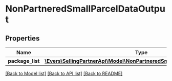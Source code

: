 # NonPartneredSmallParcelDataOutput

## Properties
Name | Type | Description | Notes
------------ | ------------- | ------------- | -------------
**package_list** | [**\Evers\SellingPartnerApi\Model\NonPartneredSmallParcelPackageOutputList**](NonPartneredSmallParcelPackageOutputList.md) |  | 

[[Back to Model list]](../README.md#documentation-for-models) [[Back to API list]](../README.md#documentation-for-api-endpoints) [[Back to README]](../README.md)


